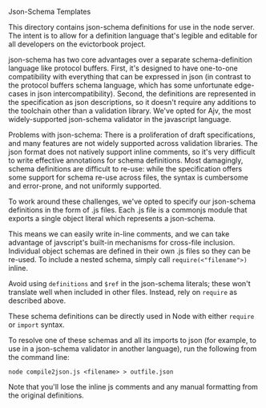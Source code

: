 Json-Schema Templates

This directory contains json-schema definitions for use in the node server. The intent is to allow for a definition language that's legible and editable for all developers on the evictorbook project.

json-schema has two core advantages over a separate schema-definition language like protocol buffers. First, it's designed to have one-to-one compatibility with everything that can be expressed in json (in contrast to the protocol buffers schema language, which has some unfortunate edge-cases in json intercompatibility). Second, the definitions are represented in the specification as json descriptions, so it doesn't require any additions to the toolchain other than a validation library. We've opted for Ajv, the most widely-supported json-schema validator in the javascript language.

Problems with json-schema: There is a proliferation of draft specifications, and many features are not widely supported across validation libraries. The json format does not natively support inline comments, so it's very difficult to write effective annotations for schema definitions. Most damagingly, schema definitions are difficult to re-use: while the specification offers some support for schema re-use across files, the syntax is cumbersome and error-prone, and not uniformly supported.

To work around these challenges, we've opted to specify our json-schema definitions in the form of .js files. Each .js file is a commonjs module that exports a single object literal which represents a json-schema.

This means we can easily write in-line comments, and we can take advantage of javscript's built-in mechanisms for cross-file inclusion. Individual object schemas are defined in their own .js files so they can be re-used. To include a nested schema, simply call `require(<"filename">)` inline.

Avoid using `definitions` and `$ref` in the json-schema literals; these won't translate well when included in other files. Instead, rely on `require` as described above.

These schema definitions can be directly used in Node with either `require` or `import` syntax.

To resolve one of these schemas and all its imports to json (for example, to use in a json-schema validator in another language), run the following from the command line:

`node compile2json.js <filename> > outfile.json`

Note that you'll lose the inline js comments and any manual formatting from the original definitions.

